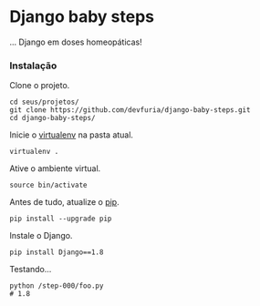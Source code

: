 # Django baby steps

... Django em doses homeopáticas!


### Instalação

Clone o projeto.

    cd seus/projetos/
    git clone https://github.com/devfuria/django-baby-steps.git
    cd django-baby-steps/

Inicie o [virtualenv](http://www.devfuria.com.br/linux/cookbook/virtualenv/) na pasta atual.

    virtualenv .

Ative o ambiente virtual.

    source bin/activate

Antes de tudo, atualize o [pip](http://www.devfuria.com.br/linux/cookbook/pip/).

    pip install --upgrade pip

Instale o Django.

    pip install Django==1.8

Testando...

    python /step-000/foo.py
    # 1.8
